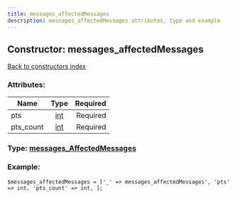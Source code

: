 ```yaml
---
title: messages_affectedMessages
description: messages_affectedMessages attributes, type and example
---
```

## Constructor: messages\_affectedMessages  
[Back to constructors index](index.md)



### Attributes:

| Name     |    Type       | Required |
|----------|:-------------:|---------:|
|pts|[int](../types/int.md) | Required|
|pts\_count|[int](../types/int.md) | Required|



### Type: [messages\_AffectedMessages](../types/messages_AffectedMessages.md)


### Example:

```
$messages_affectedMessages = ['_' => messages_affectedMessages', 'pts' => int, 'pts_count' => int, ];
```